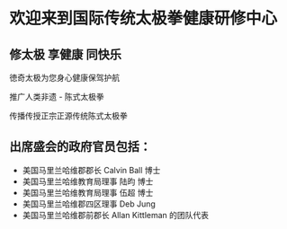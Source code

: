 # 欢迎来到国际传统太极拳健康研修中心

## 修太极 享健康 同快乐

徳奇太极为您身心健康保驾护航

推广人类非遗 - 陈式太极拳

传播传授正宗正源传统陈式太极拳



## 出席盛会的政府官员包括：

- 美国马里兰哈维郡郡长 Calvin Ball 博士
- 美国马里兰哈维教育局理事 陆昀 博士
- 美国马里兰哈维教育局理事 伍超 博士
- 美国马里兰哈维郡四区理事 Deb Jung
- 美国马里兰哈维郡前郡长 Allan Kittleman 的团队代表

